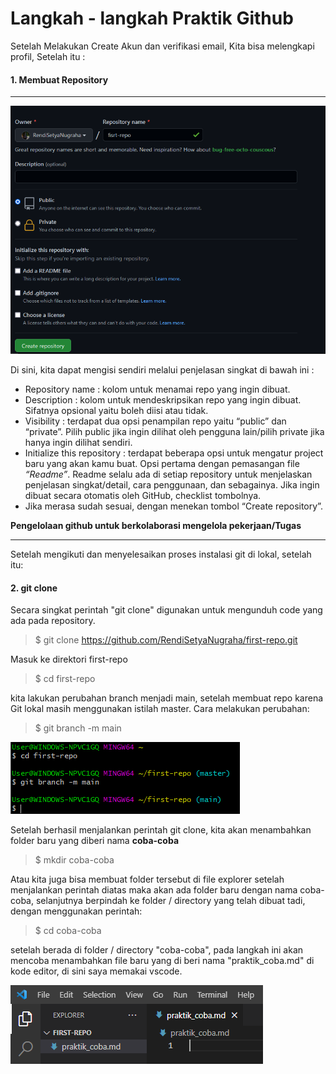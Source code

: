 # Langkah - langkah Praktik Github

Setelah Melakukan Create Akun dan verifikasi email, Kita bisa melengkapi profil, Setelah itu :

#### 1. Membuat Repository
---
<img src = "image/create_repo.PNG">

Di sini, kita dapat mengisi sendiri melalui penjelasan singkat di bawah ini :
* Repository name : kolom untuk menamai repo yang ingin dibuat.
* Description : kolom untuk mendeskripsikan repo yang ingin dibuat. Sifatnya opsional yaitu boleh diisi atau tidak.
* Visibility : terdapat dua opsi penampilan repo yaitu “public” dan “private”. Pilih public jika ingin dilihat oleh pengguna lain/pilih private jika hanya ingin dilihat sendiri.
* Initialize this repository : terdapat beberapa opsi untuk mengatur project baru yang akan kamu buat. Opsi pertama dengan pemasangan file *“Readme”*. Readme selalu ada di setiap repository untuk menjelaskan penjelasan singkat/detail, cara penggunaan, dan sebagainya. Jika ingin dibuat secara otomatis oleh GitHub, checklist tombolnya.
* Jika merasa sudah sesuai, dengan menekan tombol “Create repository”.


**Pengelolaan github untuk berkolaborasi mengelola pekerjaan/Tugas**
<hr>
Setelah mengikuti dan menyelesaikan proses instalasi git di lokal, setelah itu:

#### 2. git clone
Secara singkat perintah "git clone" digunakan untuk mengunduh code yang ada pada repository.
> $ git clone https://github.com/RendiSetyaNugraha/first-repo.git

Masuk ke direktori first-repo
> $ cd first-repo

kita lakukan perubahan branch menjadi main, setelah membuat repo karena Git lokal masih menggunakan istilah master. Cara melakukan perubahan:
> $ git branch -m main

<img src="image/git branch.PNG">

Setelah berhasil menjalankan perintah git clone, kita akan menambahkan folder baru yang diberi nama **coba-coba**
> $ mkdir coba-coba

Atau kita juga bisa membuat folder tersebut di file explorer setelah menjalankan perintah diatas maka akan ada folder baru dengan nama coba-coba, selanjutnya berpindah ke folder / directory yang telah dibuat tadi, dengan menggunakan perintah:
> $ cd coba-coba

setelah berada di folder / directory "coba-coba", pada langkah ini akan mencoba menambahkan file baru yang di beri nama "praktik_coba.md" di kode editor, di sini saya memakai vscode.

<img src = "image/file praktik_coba.PNG">

